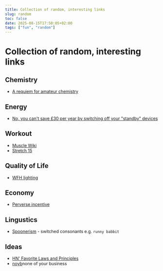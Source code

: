 ```yaml
---
title: Collection of random, interesting links
slug: random
toc: false
date: 2025-08-15T17:50:05+02:00
tags: ["fun", "random"]
---
```


# Collection of random, interesting links

## Chemistry
- [A requiem for amateur chemistry](https://lcamtuf.substack.com/p/a-requiem-for-amateur-chemistry)

## Energy
- [No, you can't save £30 per year by switching off your "standby" devices](https://shkspr.mobi/blog/2021/10/no-you-cant-save-30-per-year-by-switching-off-your-standby-devices/)

## Workout
- [Muscle Wiki](https://musclewiki.com/)
- [Stretch 15](https://stretch15.com/)

## Quality of Life
- [WFH lighting](https://rustle.ca/posts/articles/work-from-home-lighting)

## Economy
- [Perverse incentive](https://en.wikipedia.org/wiki/Perverse_incentive)

## Lingustics
- [Spoonerism](https://en.wikipedia.org/wiki/Spoonerism) - switched consonants e.g. `runny babbit`

## Ideas
- [HN' Favorite Laws and Principles](https://www.zachbellay.com/daily/hacker-news-favorite-laws-and-principles/)
- [noyb](https://noyb.eu)none of your business
